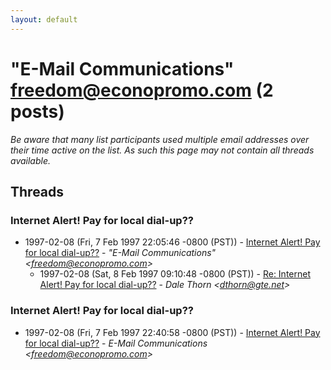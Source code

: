 ```yaml
---
layout: default
---
```


# "E-Mail Communications" <freedom@econopromo.com> (2 posts)

_Be aware that many list participants used multiple email addresses over their time active on the list. As such this page may not contain all threads available._

## Threads

### Internet  Alert!    Pay for local dial-up??
+ 1997-02-08 (Fri, 7 Feb 1997 22:05:46 -0800 (PST)) - [Internet  Alert!    Pay for local dial-up??](/archive/1997/02/1d63d9b73de1c1eac829f701497d22b4596df6f6fb99b0cd3b0b8844284bd1ef) - _"E-Mail Communications" \<freedom@econopromo.com\>_
  + 1997-02-08 (Sat, 8 Feb 1997 09:10:48 -0800 (PST)) - [Re: Internet  Alert!    Pay for local dial-up??](/archive/1997/02/919904ae8b91ef8be0436300fb6842b15912083588401a23908cda86b3bfb51f) - _Dale Thorn \<dthorn@gte.net\>_

### Internet Alert! Pay for local dial-up??
+ 1997-02-08 (Fri, 7 Feb 1997 22:40:58 -0800 (PST)) - [Internet Alert! Pay for local dial-up??](/archive/1997/02/67a18cab79aa45d6a5b9627723bd57a665cec8ccbb03e839ceef264a64b61719) - _E-Mail Communications \<freedom@econopromo.com\>_

